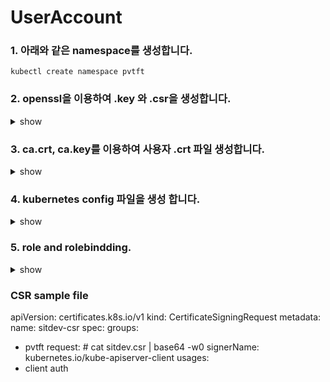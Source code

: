 # UserAccount

### 1. 아래와 같은 namespace를 생성합니다.

```
kubectl create namespace pvtft
```
### 2. openssl을 이용하여 .key 와 .csr을 생성합니다.
  
  <details><summary>show</summary>
<p>
```bash
openssl genrsa -out john.key 2048
openssl req -new -key john.key -out john.csr -subj="/CN=john/O=pvtft"
```

</p>
</details>

### 3. ca.crt, ca.key를 이용하여 사용자 .crt 파일 생성합니다.

<details><summary>show</summary>
<p>

```bash
openssl x509 -req -in john.csr -CA ca.crt -CAkey ca.key -CAcreateserial -out john.crt -days 365
```
</p>
</details>

### 4. kubernetes config 파일을 생성 합니다.

<details><summary>show</summary>
<p>

```bash
kubectl --kubeconfig john.kubeconfig config set-cluster kubernetes --server https://x.x.x.x:6443 --certificate-authority=ca.crt
kubectl --kubeconfig john.kubeconfig config set-credentials john --client-certificate /home/john/john.crt --client-key /home/john/john.key
kubectl --kubeconfig john.kubeconfig config set-context john-kubernetes --cluster kubernetes --namespace finance --user john
```
```text
* client-certificate-data:
  cat john.crt | base64 -w0
* client-key-data:
  cat john.key | base64 -w0  
```

</p>
</details>

###  5. role and rolebindding.

<details><summary>show</summary>
<p>

```bash
kubectl create role dev-pvtft --verb=get,list --resource=pods --namespace pvtft
kubectl create rolebinding john-pvtft --role=dev-pvtft --user=john --namespace pvtft
  ...
kubectl create rolebinding pvtft-rolebinding --role=dev-pvtft --group=pvtft --namespace pvtft
```

</p>
</details>

### CSR sample file
apiVersion: certificates.k8s.io/v1
kind: CertificateSigningRequest
metadata:
  name: sitdev-csr
spec:
  groups:
  - pvtft
  request: # cat sitdev.csr | base64 -w0
  signerName: kubernetes.io/kube-apiserver-client
  usages:
  - client auth

